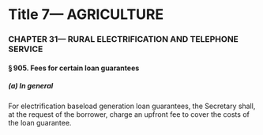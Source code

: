 
# Title 7— AGRICULTURE
### CHAPTER 31— RURAL ELECTRIFICATION AND TELEPHONE SERVICE
#### § 905. Fees for certain loan guarantees
##### (a) In general

For electrification baseload generation loan guarantees, the Secretary shall, at the request of the borrower, charge an upfront fee to cover the costs of the loan guarantee.
